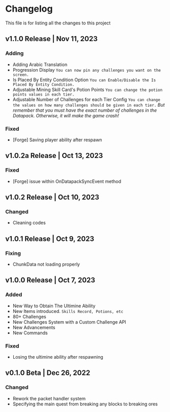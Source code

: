 # Changelog
This file is for listing all the changes to this project

## v1.1.0 Release | Nov 11, 2023
### Adding
- Adding Arabic Translation
- Progression Display `You can now pin any challenges you want on the screen.`
- Is Placed By Entity Condition Option `You can Enable/Disable the Is Placed By Entity Condition.`
- Adjustable Mining Skill Card's Potion Points `You can change the potion points values in each tier.`
- Adjustable Number of Challenges for each Tier Config `You can change the values on how many challenges should be given in each tier.`
  *But remember that you must have the exact number of challenges in the Datapack. Otherwise, it will make the game crash!*
### Fixed
- [Forge] Saving player ability after respawn

## v1.0.2a Release | Oct 13, 2023
### Fixed
- [Forge] issue within OnDatapackSyncEvent method

## v1.0.2 Release | Oct 10, 2023
### Changed
- Cleaning codes

## v1.0.1 Release | Oct 9, 2023
### Fixing
- ChunkData not loading properly

## v1.0.0 Release | Oct 7, 2023
### Added
- New Way to Obtain The Ultimine Ability
- New Items introduced. `Skills Record, Potions, etc`
- 80+ Challenges
- New Challenges System with a Custom Challenge API
- New Advancements
- New Commands
### Fixed
- Losing the ultimine ability after respawning

## v0.1.0 Beta | Dec 26, 2022
### Changed
- Rework the packet handler system
- Specifying the main quest from breaking any blocks to breaking ores